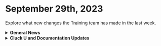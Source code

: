 # September 29th, 2023

Explore what new changes the Training team has made in the last week.

<details>

<summary><strong>General News</strong></summary>

* Game Tip for the Week: Prepare yourself for the onslaught of games coming in October like Spider-Man 2, Super Mario Wonder, Forza, and Assassin's Creed Mirage! Hope you've finished more than 10% of Baldur's Gate and Starfield! poor Adam will catch up one day...
* Shoutouts to everyone who joined us in training this week! We appreciate your feedback as we continue to build out new training experiences. We'll be at it again next week with the same bat time, and same bat channels:
  * Mondays: Rewst 101 @ 12pm EST + Rewst 104 @ 1:15pm EST
  * Tuesdays: Rewst 102 @ 12pm EST + Rewst 105 @ 1:15pm EST
  * Wednesdays: Rewst 103 @ 12pm EST + Rewst 106 @ 1:15pm EST
  * Thursdays: ROC AMA @ 11am EST
* Join us in our new [Cluck-U Discord channel](https://discord.com/channels/936789089703845988/1121465945295167588) if you have any questions, comments, or concerns!

</details>

<details>

<summary><strong>Cluck U and Documentation Updates</strong></summary>

**Cluck University**

* Minor fixes to steps in Cluck U exercise steps based on feedback.
* Updated the [Hello World](../../cluck-university/getting-started/hello-world.md) exercise steps for clarity.

**Documentation**

* [Open Mic - September 22nd Video and Page Added](../roc-open-mics/september-22-2023-efficient-onboarding-custom-integrations-and-sql-magic.md)
* Shoutouts to Kevin Grube and Kelvin for contributing to the docs this week! For those who missed it, we're building out the ability to contribute to our docs, [starting with updates and fixes](../../community-corner/how-to-contribute/).&#x20;
* Updates and Fixes
  * Updated the URL note on the [Connectwise Pod Configuration](../../documentation/integrations/psa/connectwise-manage/pod-configuration.md) page.
  * Added note about post-modification behavior note on [Best Practices for Microsoft Integrations](../../documentation/integrations/cloud/microsoft-cloud-integration-bundle/authorization-best-practices.md)
  * Added Read-only information on the [How to Add or Remove Users](../../documentation/user-management/how-to-add-and-remove-users.md) and [Roles](../../documentation/user-management/roles.md) pages.
  * Updated the Bring Your Own Database script on the [Database Integration Setup](../../documentation/integrations/database/database-integration-setup.md) page.

</details>

